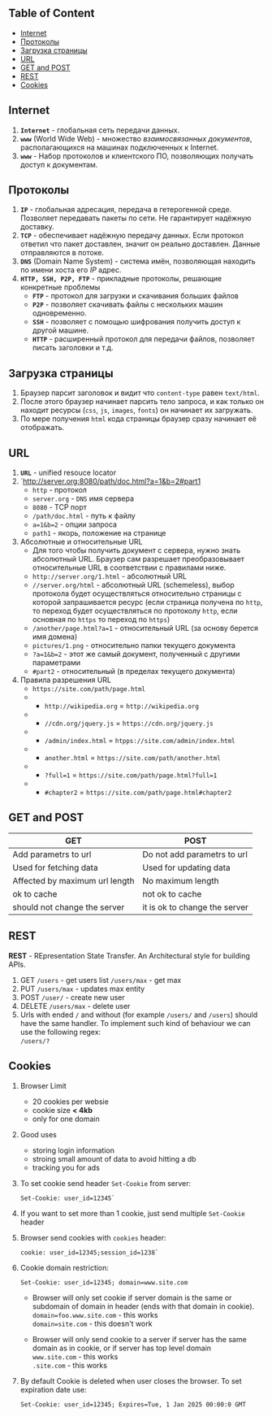 ## Table of Content

- [Internet](#internet)
- [Протоколы](#Протоколы)
- [Загрузка страницы](#Загрузка-страницы)
- [URL](#url)
- [GET and POST](#get-and-post)
- [REST](#rest)
- [Cookies](#cookies)

## Internet
1. **`Internet`** - глобальная сеть передачи данных.
1. **`www`** (World Wide Web) - множество _взаимосвязанных документов_, располагающихся на машинах подключенных к Internet.
1. **`www`**  - Набор протоколов и клиентского ПО, позволяющих получать доступ к документам.

## Протоколы
1. **`IP`** - глобальная адресация, передача в гетерогенной среде. Позволяет передавать пакеты по сети. Не гарантирует надёжную доставку.
1. **`TCP`** - обеспечивает надёжную передачу данных. Если протокол ответил что пакет доставлен, значит он реально доставлен. Данные отправляются в потоке.
1. **`DNS`** (Domain Name System) - система имён, позволяющая находить по имени хоста его _IP_ адрес.
1. **`HTTP, SSH, P2P, FTP`** - прикладные протоколы, решающие конкретные проблемы
    * **`FTP`** - протокол для загрузки и скачивания больших файлов
    * **`P2P`** - позволяет скачивать файлы с нескольких машин одновременно.
    * **`SSH`** - позволяет с помощью шифрования получить доступ к другой машине.
    * **`HTTP`** - расширенный протокол для передачи файлов, позволяет писать заголовки и т.д.


## Загрузка страницы
1. Браузер парсит заголовок и видит что `content-type` равен `text/html`.
1. После этого браузер начинает парсить тело запроса, и как только он находит ресурсы (`css`, `js`, `images`, `fonts`) он начинает их загружать.
1. По мере получения `html` кода страницы браузер сразу начинает её отображать.


## URL
1. **`URL`** - unified resouce locator
1. `http://server.org:8080/path/doc.html?a=1&b=2#part1
    * `http` - протокол
    * `server.org` - `DNS` имя сервера
    * `8080` -  TCP порт
    * `/path/doc.html` - путь к файлу
    * `a=1&b=2` - опции запроса
    * `path1` - якорь, положение на странице
1. Абсолютные и относительные URL
    * Для того чтобы получить документ с сервера, нужно знать абсолютный URL. Браузер сам разрешает преобразовывает относительные URL в соответствии с правилами ниже.
    * `http://server.org/1.html` - абсолютный URL
    * `//server.org/html` - абсолютный URL (schemeless), выбор протокола будет осуществляться относительно страницы с которой запрашивается ресурс (если страница получена по `http`, то переход будет осуществляться по протоколу `http`, если основная по `https` то переход по `https`)
    * `/another/page.html?a=1` - относительный URL (за основу берется имя домена)
    * `pictures/1.png` - относительно папки текущего документа
    * `?a=1&b=2` - этот же самый документ, полученный с другими параметрами
    * `#part2` - относительный (в пределах текущего документа)
1. Правила разрешения URL
    * `https://site.com/path/page.html`
    * + `http://wikipedia.org` = `http://wikipedia.org`
    * + `//cdn.org/jquery.js` = `https://cdn.org/jquery.js`
    * + `/admin/index.html` = `htpps://site.com/admin/index.html`
    * + `another.html` = `https://site.com/path/another.html`
    * + `?full=1` = `https://site.com/path/page.html?full=1`
    * + `#chapter2` = `https://site.com/path/page.html#chapter2`

## GET and POST

| GET | POST |
| --- | ---- |
| Add parametrs to url | Do not add parametrs to url |
| Used for fetching data | Used for updating data |
| Affected by maximum url length | No maximum length |
| ok to cache | not ok to cache |
| should not change the server | it is ok to change the server |


## REST

**REST** - REpresentation State Transfer. An Architectural style for building APIs.

1. GET
    `/users` - get users list
    `/users/max` - get max
2. PUT
    `/users/max` - updates max entity
3. POST
    `/user/` - create new user
4. DELETE
    `/users/max` - delete user
5. Urls with ended `/` and without (for example `/users/` and `/users`) should have the same handler. To implement such kind of behaviour we can use the following regex:<br>
    `/users/?`<br>

## Cookies

1. Browser Limit

    * 20 cookies per websie
    * cookie size **< 4kb**
    * only for one domain

2. Good uses

    * storing login information
    * stroing small amount of data to avoid hitting a db
    * tracking you for ads

3. To set cookie send header `Set-Cookie` from server:

    ```
    Set-Cookie: user_id=12345`
    ```

4. If you want to set more than 1 cookie, just send multiple `Set-Cookie` header

5. Browser send cookies with `cookies` header:

    ```
    cookie: user_id=12345;session_id=1238`
    ```

6. Cookie domain restriction:

    ```
    Set-Cookie: user_id=12345; domain=www.site.com
    ```
    * Browser will only set cookie if server domain is the same or subdomain of domain in header (ends with that domain in cookie).<br>
        `domain=foo.www.site.com` - this works<br>
        `domain=site.com` - this doesn't work<br>

    * Browser will only send cookie to a server if server has the same domain as in cookie, or if server has top level domain<br>
        `www.site.com` - this works<br>
        `.site.com` - this works<br>

7. By default Cookie is deleted when user closes the browser. To set expiration date use:

    ```
    Set-Cookie: user_id=12345; Expires=Tue, 1 Jan 2025 00:00:0 GMT
    ```
